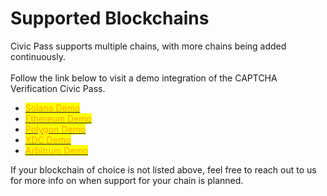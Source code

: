 # Supported Blockchains

Civic Pass supports multiple chains, with more chains being added continuously.\
\
Follow the link below to visit a demo integration of the CAPTCHA Verification Civic Pass.

* [<mark style="color:orange;">Solana Demo</mark>](https://getpass.civic.com)
* [<mark style="color:orange;">Ethereum Demo</mark>](https://demopass.civic.com/#goerli)
* [<mark style="color:orange;">Polygon Demo</mark>](https://demopass.civic.com/#polygon)
* [<mark style="color:orange;">XDC Demo</mark>](https://demopass.civic.com/#xdcMainnet)
* [<mark style="color:orange;">Arbitrum Demo</mark>](https://demopass.civic.com/#arbitrum)

If your blockchain of choice is not listed above, feel free to reach out to us for more info on when support for your chain is planned.
